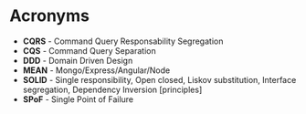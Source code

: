 # Acronyms

- **CQRS** - Command Query Responsability Segregation
- **CQS** - Command Query Separation
- **DDD** - Domain Driven Design
- **MEAN** - Mongo/Express/Angular/Node
- **SOLID** - Single responsibility, Open closed, Liskov substitution, Interface segregation, Dependency Inversion [principles]
- **SPoF** - Single Point of Failure

